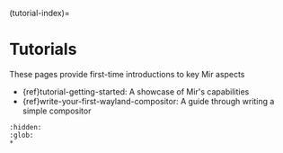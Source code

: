 (tutorial-index)=

# Tutorials

These pages provide first-time introductions to key Mir aspects

- {ref}tutorial-getting-started: A showcase of Mir's capabilities
- {ref}write-your-first-wayland-compositor: A guide through writing a simple compositor

```{toctree}
:hidden:
:glob:
*
```
